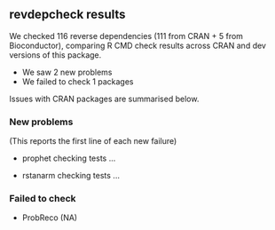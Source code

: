 ## revdepcheck results

We checked 116 reverse dependencies (111 from CRAN + 5 from Bioconductor), comparing R CMD check results across CRAN and dev versions of this package.

 * We saw 2 new problems
 * We failed to check 1 packages

Issues with CRAN packages are summarised below.

### New problems
(This reports the first line of each new failure)

* prophet
  checking tests ...

* rstanarm
  checking tests ...

### Failed to check

* ProbReco (NA)

